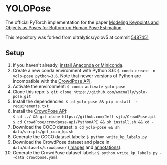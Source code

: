 # YOLOPose

The official PyTorch implementation for the paper [Modeling Keypoints and Objects as Poses for Bottom-up Human Pose Estimation]().

This repository was forked from ultralytics/yolov5 at commit [5487451](https://github.com/ultralytics/yolov5/tree/5487451)

## Setup
1. If you haven't already, [install Anaconda or Miniconda](https://docs.conda.io/projects/conda/en/latest/user-guide/install/index.html).
2. Create a new conda environment with Python 3.6: `$ conda create -n yolo-pose python=3.6`. Note that newer versions of Python are incompatible with the [CrowdPose API](https://github.com/Jeff-sjtu/CrowdPose/tree/master/crowdpose-api).
3. Activate the environment: `$ conda activate yolo-pose`
4. Clone this repo: `$ git clone https://github.com/wmcnally/yolo-pose.git`
5. Install the dependencies: `$ cd yolo-pose && pip install -r requirements.txt`
6. Install the [CrowdPose API](https://github.com/Jeff-sjtu/CrowdPose/tree/master/crowdpose-api): <br>```$ cd ../ && git clone https://github.com/Jeff-sjtu/CrowdPose.git``` <br> ```$ cd CrowdPose/crowdpose-api/PythonAPI && sh install.sh && cd -```
7. Download the COCO dataset:  `$ cd yolo-pose && sh data/scripts/get_coco_kp.sh`
8. Generate the COCO dataset labels:  `$ python write_kp_labels.py`
9. Download the CrowdPose dataset and place in `data/datasets/crowdpose/` ([images](https://drive.google.com/file/d/1VprytECcLtU4tKP32SYi_7oDRbw7yUTL/view) and [annotations](https://drive.google.com/drive/folders/1Ch1Cobe-6byB7sLhy8XRzOGCGTW2ssFv?usp=sharing)).
10. Generate the CrowdPose dataset labels: `$ python write_kp_labels.py --data crowdpose.yaml`